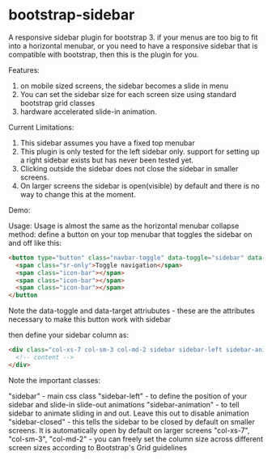 bootstrap-sidebar
=================

A responsive sidebar plugin for bootstrap 3. if your menus are too big to fit into a horizontal menubar, or you need to have a responsive sidebar that is compatible with bootstrap, then this is the plugin for you. 

Features:
1) on mobile sized screens, the sidebar becomes a slide in menu
2) You can set the sidebar size for each screen size using standard bootstrap grid classes
3) hardware accelerated slide-in animation.

Current Limitations: 
1) This sidebar assumes you have a fixed top menubar
2) This plugin is only tested for the left sidebar only. support for setting up a right sidebar exists but has never been tested yet. 
3) Clicking outside the sidebar does not close the sidebar in smaller screens.
4) On larger screens the sidebar is open(visible) by default and there is no way to change this at the moment. 

Demo:


Usage:
Usage is almost the same as the horizontal menubar collapse method: define a button on your top menubar that toggles the sidebar on and off like this:

```html
<button type="button" class="navbar-toggle" data-toggle="sidebar" data-target=".sidebar">
  <span class="sr-only">Toggle navigation</span>
  <span class="icon-bar"></span>
  <span class="icon-bar"></span>
  <span class="icon-bar"></span>
</button
```

Note the data-toggle and data-target attriubutes - these are the attributes necessary to make this button work with sidebar

then define your sidebar column as:

```html
<div class="col-xs-7 col-sm-3 col-md-2 sidebar sidebar-left sidebar-animate sidebar-closed">
  <!-- content -->
</div>
```

Note the important classes: 

"sidebar" - main css class
"sidebar-left" - to define the position of your sidebar and slide-in slide-out animations
"sidebar-animation" - to tell sidebar to animate sliding in and out. Leave this out to disable animation
"sidebar-closed" - this tells the sidebar to be closed by default on smaller screens. It is automatically open by default on larger screens
"col-xs-7", "col-sm-3", "col-md-2" - you can freely set the column size across different screen sizes according to Bootstrap's Grid guidelines

